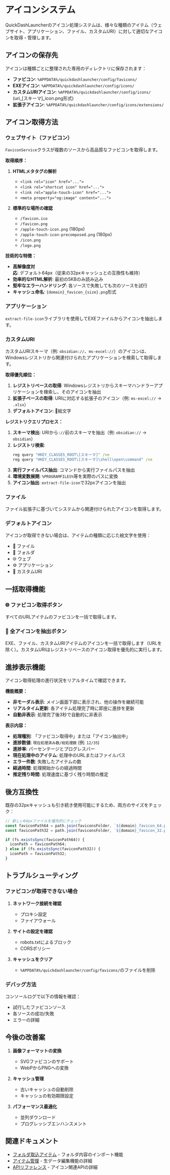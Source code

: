 # アイコンシステム

QuickDashLauncherのアイコン処理システムは、様々な種類のアイテム（ウェブサイト、アプリケーション、ファイル、カスタムURI）に対して適切なアイコンを取得・管理します。

## アイコンの保存先

アイコンは種類ごとに整理された専用のディレクトリに保存されます：

- **ファビコン**: `%APPDATA%/quickdashlauncher/config/favicons/`
- **EXEアイコン**: `%APPDATA%/quickdashlauncher/config/icons/`
- **カスタムURIアイコン**: `%APPDATA%/quickdashlauncher/config/icons/` (uri_[スキーマ]_icon.png形式)
- **拡張子アイコン**: `%APPDATA%/quickdashlauncher/config/icons/extensions/`

## アイコン取得方法

### ウェブサイト（ファビコン）

`FaviconService`クラスが複数のソースから高品質なファビコンを取得します。

**取得順序：**

1. **HTMLメタタグの解析**
   - `<link rel="icon" href="...">`
   - `<link rel="shortcut icon" href="...">`
   - `<link rel="apple-touch-icon" href="...">`
   - `<meta property="og:image" content="...">`

2. **標準的な場所の確認**
   - `/favicon.ico`
   - `/favicon.png`
   - `/apple-touch-icon.png` (180px)
   - `/apple-touch-icon-precomposed.png` (180px)
   - `/icon.png`
   - `/logo.png`

**技術的な特徴：**

- **高解像度対応**: デフォルト64px（従来の32pxキャッシュとの互換性も維持）
- **効率的なHTML解析**: 最初の5KBのみ読み込み
- **堅牢なエラーハンドリング**: 各ソースで失敗しても次のソースを試行
- **キャッシュ命名**: `{domain}_favicon_{size}.png`形式

### アプリケーション

`extract-file-icon`ライブラリを使用してEXEファイルからアイコンを抽出します。

### カスタムURI

カスタムURIスキーマ（例: `obsidian://`、`ms-excel://`）のアイコンは、Windowsレジストリから関連付けられたアプリケーションを検索して取得します。

**取得優先順位：**

1. **レジストリベースの取得**: Windowsレジストリからスキーマハンドラーアプリケーションを検索し、そのアイコンを抽出
2. **拡張子ベースの取得**: URIに対応する拡張子のアイコン（例: `ms-excel://` → `.xlsx`）
3. **デフォルトアイコン**: 🔗絵文字

**レジストリクエリプロセス：**

1. **スキーマ検出**: URIから`://`前のスキーマを抽出（例: `obsidian://` → `obsidian`）
2. **レジストリ検索**: 
   ```cmd
   reg query "HKEY_CLASSES_ROOT\[スキーマ]" /ve
   reg query "HKEY_CLASSES_ROOT\[スキーマ]\shell\open\command" /ve
   ```
3. **実行ファイルパス抽出**: コマンドから実行ファイルパスを抽出
4. **環境変数展開**: `%PROGRAMFILES%`等を実際のパスに変換
5. **アイコン抽出**: `extract-file-icon`で32pxアイコンを抽出

### ファイル

ファイル拡張子に基づいてシステムから関連付けられたアイコンを取得します。

### デフォルトアイコン

アイコンが取得できない場合は、アイテムの種類に応じた絵文字を使用：
- 📄 ファイル
- 📁 フォルダ
- 🌐 ウェブ
- ⚙️ アプリケーション
- 🔗 カスタムURI

## 一括取得機能

### 🌐 ファビコン取得ボタン
すべてのURLアイテムのファビコンを一括で取得します。

### 🎨 全アイコンを抽出ボタン
EXE、ファイル、カスタムURIアイテムのアイコンを一括で取得します（URLを除く）。カスタムURIはレジストリベースのアイコン取得を優先的に実行します。

## 進捗表示機能

アイコン取得処理の進行状況をリアルタイムで確認できます。

**機能概要：**

- **非モーダル表示**: メイン画面下部に表示され、他の操作を継続可能
- **リアルタイム更新**: 各アイテム処理完了時に即座に進捗を更新
- **自動非表示**: 処理完了後3秒で自動的に非表示

**表示内容：**

- **処理種別**: 「ファビコン取得中」または「アイコン抽出中」
- **進捗数値**: `現在処理済み数/総処理数` (例: `12/35`)
- **進捗率**: パーセンテージとプログレスバー
- **現在処理中のアイテム**: 処理中のURLまたはファイルパス
- **エラー件数**: 失敗したアイテムの数
- **経過時間**: 処理開始からの経過時間
- **推定残り時間**: 処理速度に基づく残り時間の推定

## 後方互換性

既存の32pxキャッシュも引き続き使用可能にするため、両方のサイズをチェック：

```typescript
// 新しい64pxファイルを優先的にチェック
const faviconPath64 = path.join(faviconsFolder, `${domain}_favicon_64.png`);
const faviconPath32 = path.join(faviconsFolder, `${domain}_favicon_32.png`);

if (fs.existsSync(faviconPath64)) {
  iconPath = faviconPath64;
} else if (fs.existsSync(faviconPath32)) {
  iconPath = faviconPath32;
}
```

## トラブルシューティング

### ファビコンが取得できない場合

1. **ネットワーク接続を確認**
   - プロキシ設定
   - ファイアウォール

2. **サイトの設定を確認**
   - robots.txtによるブロック
   - CORSポリシー

3. **キャッシュをクリア**
   - `%APPDATA%/quickdashlauncher/config/favicons/`のファイルを削除

### デバッグ方法

コンソールログで以下の情報を確認：
- 試行したファビコンソース
- 各ソースの成功/失敗
- エラーの詳細

## 今後の改善案

1. **画像フォーマットの変換**
   - SVGファビコンのサポート
   - WebPからPNGへの変換

2. **キャッシュ管理**
   - 古いキャッシュの自動削除
   - キャッシュの有効期限設定

3. **パフォーマンス最適化**
   - 並列ダウンロード
   - プログレッシブエンハンスメント

## 関連ドキュメント

- [フォルダ取込アイテム](folder-import-item.md) - フォルダ内容のインポート機能
- [アイテム管理](item-management.md) - 生データ編集機能の詳細
- [APIリファレンス](../reference/api-reference.md) - アイコン関連APIの詳細